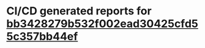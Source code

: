 # CI/CD generated reports for [bb3428279b532f002ead30425cfd55c357bb44ef](https://github.com/hydephp/develop/commit/bb3428279b532f002ead30425cfd55c357bb44ef)
